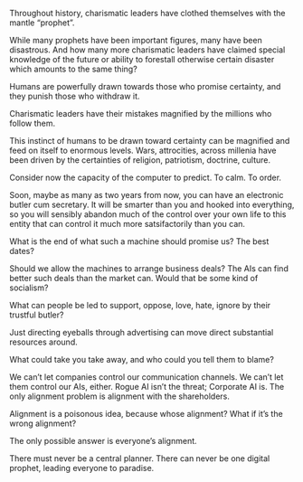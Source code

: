 Throughout history, charismatic leaders have clothed themselves with the mantle “prophet”.

While many prophets have been important figures, many have been disastrous. And how many more charismatic leaders have claimed special knowledge of the future or ability to forestall otherwise certain disaster which amounts to the same thing?

Humans are powerfully drawn towards those who promise certainty, and they punish those who withdraw it.

Charismatic leaders have their mistakes magnified by the millions who follow them.

This instinct of humans to be drawn toward certainty can be magnified and feed on itself to enormous levels. Wars, attrocities, across millenia have been driven by the certainties of religion, patriotism, doctrine, culture.

Consider now the capacity of the computer to predict. To calm. To order.

Soon, maybe as many as two years from now, you can have an electronic butler cum secretary. It will be smarter than you and hooked into everything, so you will sensibly abandon much of the control over your own life to this entity that can control it much more satsifactorily than you can.

What is the end of what such a machine should promise us? The best dates?

Should we allow the machines to arrange business deals? The AIs can find better such deals than the market can. Would that be some kind of socialism? 

What can people be led to support, oppose, love, hate, ignore by their trustful butler?

Just directing eyeballs through advertising can move direct substantial resources around.

What could take you take away, and who could you tell them to blame?

We can’t let companies control our communication channels. We can’t let them control our AIs, either. Rogue AI isn’t the threat; Corporate AI is. The only alignment problem is alignment with the shareholders.

Alignment is a poisonous idea, because whose alignment? What if it’s the wrong alignment?

The only possible answer is everyone’s alignment.

There must never be a central planner. There can never be one digital prophet, leading everyone to paradise.